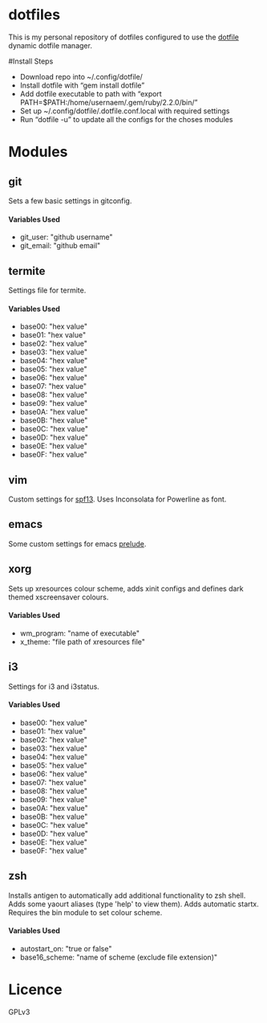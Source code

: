 # dotfiles
This is my personal repository of dotfiles configured to use the
[dotfile](https://github.com/kelseyjudson/dotfile) dynamic dotfile manager.

#Install Steps
* Download repo into ~/.config/dotfile/
* Install dotfile with “gem install dotfile”
* Add dotfile executable to path with “export PATH=$PATH:/home/usernaem/.gem/ruby/2.2.0/bin/”
* Set up ~/.config/dotfile/.dotfile.conf.local with required settings
* Run “dotfile -u” to update all the configs for the choses modules

# Modules
## git
Sets a few basic settings in gitconfig.
#### Variables Used
* git_user: "github username"
* git_email: "github email"

## termite
Settings file for termite.
#### Variables Used
* base00: "hex value"
* base01: "hex value"
* base02: "hex value"
* base03: "hex value"
* base04: "hex value"
* base05: "hex value"
* base06: "hex value"
* base07: "hex value"
* base08: "hex value"
* base09: "hex value"
* base0A: "hex value"
* base0B: "hex value"
* base0C: "hex value"
* base0D: "hex value"
* base0E: "hex value"
* base0F: "hex value"

## vim
Custom settings for [spf13](http://vim.spf13.com/). Uses Inconsolata for Powerline as font.

## emacs
Some custom settings for emacs [prelude](https://github.com/bbatsov/prelude).

## xorg
Sets up xresources colour scheme, adds xinit configs and defines dark themed xscreensaver colours.
#### Variables Used
* wm_program: "name of executable"
* x_theme: "file path of xresources file"

## i3
Settings for i3 and i3status.
#### Variables Used
* base00: "hex value"
* base01: "hex value"
* base02: "hex value"
* base03: "hex value"
* base04: "hex value"
* base05: "hex value"
* base06: "hex value"
* base07: "hex value"
* base08: "hex value"
* base09: "hex value"
* base0A: "hex value"
* base0B: "hex value"
* base0C: "hex value"
* base0D: "hex value"
* base0E: "hex value"
* base0F: "hex value"

## zsh
Installs antigen to automatically add additional functionality to zsh shell. Adds some yaourt aliases (type 'help' to view them). Adds automatic startx. Requires the bin module to set colour scheme.
#### Variables Used
* autostart_on: "true or false"
* base16_scheme: "name of scheme (exclude file extension)"

# Licence
GPLv3
